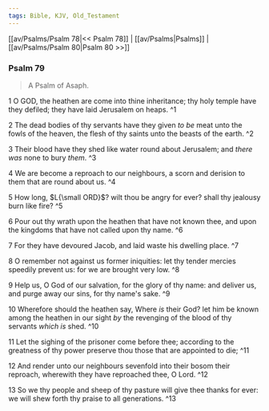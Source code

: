 ```yaml
---
tags: Bible, KJV, Old_Testament
---
```


[[av/Psalms/Psalm 78|<< Psalm 78]] | [[av/Psalms|Psalms]] | [[av/Psalms/Psalm 80|Psalm 80 >>]]

### Psalm 79

> A Psalm of Asaph.

1 O GOD, the heathen are come into thine inheritance; thy holy temple have they defiled; they have laid Jerusalem on heaps. ^1

2 The dead bodies of thy servants have they given _to_ _be_ meat unto the fowls of the heaven, the flesh of thy saints unto the beasts of the earth. ^2

3 Their blood have they shed like water round about Jerusalem; and _there_ _was_ none to bury _them_. ^3

4 We are become a reproach to our neighbours, a scorn and derision to them that are round about us. ^4

5 How long, $L{\small ORD}$? wilt thou be angry for ever? shall thy jealousy burn like fire? ^5

6 Pour out thy wrath upon the heathen that have not known thee, and upon the kingdoms that have not called upon thy name. ^6

7 For they have devoured Jacob, and laid waste his dwelling place. ^7

8 O remember not against us former iniquities: let thy tender mercies speedily prevent us: for we are brought very low. ^8

9 Help us, O God of our salvation, for the glory of thy name: and deliver us, and purge away our sins, for thy name's sake. ^9

10 Wherefore should the heathen say, Where _is_ their God? let him be known among the heathen in our sight _by_ the revenging of the blood of thy servants _which_ _is_ shed. ^10

11 Let the sighing of the prisoner come before thee; according to the greatness of thy power preserve thou those that are appointed to die; ^11

12 And render unto our neighbours sevenfold into their bosom their reproach, wherewith they have reproached thee, O Lord. ^12

13 So we thy people and sheep of thy pasture will give thee thanks for ever: we will shew forth thy praise to all generations. ^13
